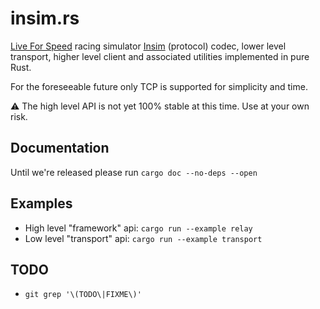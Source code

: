 # insim.rs

[Live For Speed](https://lfs.net/) racing simulator [Insim](https://en.lfsmanual.net/wiki/InSim.txt) (protocol) codec, lower level transport, higher level client and associated utilities implemented in pure Rust.

For the foreseeable future only TCP is supported for simplicity and time.

:warning: The high level API is not yet 100% stable at this time. Use at your own risk.

## Documentation

Until we're released please run `cargo doc --no-deps --open`

## Examples

- High level "framework" api: `cargo run --example relay`
- Low level "transport" api: `cargo run --example transport`

## TODO

- `git grep '\(TODO\|FIXME\)'`
